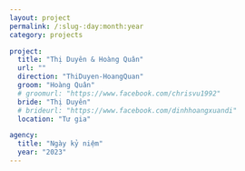 ```yaml
---
layout: project
permalink: /:slug-:day:month:year
category: projects

project:
  title: "Thị Duyên & Hoàng Quân"
  url: ""
  direction: "ThiDuyen-HoangQuan"
  groom: "Hoàng Quân"
  # groomurl: "https://www.facebook.com/chrisvu1992"
  bride: "Thị Duyên"
  # brideurl: "https://www.facebook.com/dinhhoangxuandi"
  location: "Tư gia"

agency:
  title: "Ngày kỷ niệm"
  year: "2023"
---
```


